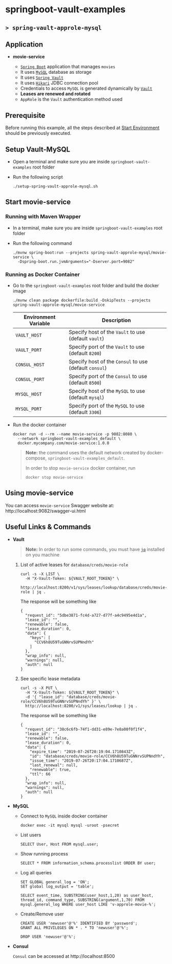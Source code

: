 # springboot-vault-examples
## `> spring-vault-approle-mysql`

## Application

- **movie-service**

  - [`Spring Boot`](https://docs.spring.io/spring-boot/docs/current/reference/htmlsingle/) application that manages `movies`
  - It uses [`MySQL`](https://www.mysql.com/) database as storage
  - It uses [`Spring Vault`](https://docs.spring.io/spring-vault/docs/2.1.3.RELEASE/reference/html/#_document_structure)
  - It uses [`Hikari`](https://github.com/brettwooldridge/HikariCP) JDBC connection pool
  - Credentials to access `MySQL` is generated dynamically by [`Vault`](https://www.vaultproject.io)
  - **Leases are renewed and rotated**
  - `AppRole` is the `Vault` authentication method used

## Prerequisite

Before running this example, all the steps described at [Start Environment](https://github.com/ivangfr/springboot-vault-examples#start-environment) should be previously executed.

## Setup Vault-MySQL

- Open a terminal and make sure you are inside `springboot-vault-examples` root folder

- Run the following script
  ```
  ./setup-spring-vault-approle-mysql.sh
  ```

## Start movie-service

### Running with Maven Wrapper

- In a terminal, make sure you are inside `springboot-vault-examples` root folder

- Run the following command
  ```
  ./mvnw spring-boot:run --projects spring-vault-approle-mysql/movie-service \
    -Dspring-boot.run.jvmArguments="-Dserver.port=9082"
  ```

### Running as Docker Container

- Go to the `springboot-vault-examples` root folder and build the docker image
  ```
  ./mvnw clean package dockerfile:build -DskipTests --projects spring-vault-approle-mysql/movie-service
  ```
  | Environment Variable | Description                                            |
  | -------------------- | ------------------------------------------------------ |
  | `VAULT_HOST`         | Specify host of the `Vault` to use (default `vault`)   |
  | `VAULT_PORT`         | Specify port of the `Vault` to use (default `8200`)    |
  | `CONSUL_HOST`        | Specify host of the `Consul` to use (default `consul`) |
  | `CONSUL_PORT`        | Specify port of the `Consul` to use (default `8500`)   |
  | `MYSQL_HOST`         | Specify host of the `MySQL` to use (default `mysql`)   |
  | `MYSQL_PORT`         | Specify port of the `MySQL` to use (default `3306`)    |

- Run the docker container
  ```
  docker run -d --rm --name movie-service -p 9082:8080 \
    --network springboot-vault-examples_default \
    docker.mycompany.com/movie-service:1.0.0
  ```
  > **Note:** the command uses the default network created by docker-compose, `springboot-vault-examples_default`.
  >
  > In order to stop `movie-service` docker container, run
  > ```
  > docker stop movie-service 
  > ```

## Using movie-service

You can access `movie-service` Swagger website at: http://localhost:9082/swagger-ui.html

## Useful Links & Commands

- **Vault**

  > **Note:** In order to run some commands, you must have [`jq`](https://stedolan.github.io/jq) installed on you machine

  1. List of active leases for `database/creds/movie-role`
     ```
     curl -s -X LIST \
       -H "X-Vault-Token: ${VAULT_ROOT_TOKEN}" \
       http://localhost:8200/v1/sys/leases/lookup/database/creds/movie-role | jq .
     ```
     
     The response will be something like
     ```
     {
       "request_id": "5dbe3871-fc4d-a727-d77f-a4c9495e4d1a",
       "lease_id": "",
       "renewable": false,
       "lease_duration": 0,
       "data": {
         "keys": [
           "CCV6h8U59TuGNNrvSUPNndYh"
         ]
       },
       "wrap_info": null,
       "warnings": null,
       "auth": null
     }
     ```

  1. See specific lease metadata
     ```
     curl -s -X PUT \
       -H "X-Vault-Token: ${VAULT_ROOT_TOKEN}" \
       -d '{ "lease_id": "database/creds/movie-role/CCV6h8U59TuGNNrvSUPNndYh" }' \
       http://localhost:8200/v1/sys/leases/lookup | jq .
     ```
     
     The response will be something like
     ```
     {
       "request_id": "38c6c6fb-74f1-dd31-e89e-7e8a00f0f1f4",
       "lease_id": "",
       "renewable": false,
       "lease_duration": 0,
       "data": {
         "expire_time": "2019-07-26T20:19:04.1710843Z",
         "id": "database/creds/movie-role/CCV6h8U59TuGNNrvSUPNndYh",
         "issue_time": "2019-07-26T20:17:04.1710687Z",
         "last_renewal": null,
         "renewable": true,
         "ttl": 66
       },
       "wrap_info": null,
       "warnings": null,
       "auth": null
     }
     ```

- **MySQL**

  - Connect to `MySQL` inside docker container
    ```
    docker exec -it mysql mysql -uroot -psecret
    ```

  - List users
    ```
    SELECT User, Host FROM mysql.user;
    ```

  - Show running process
    ```
    SELECT * FROM information_schema.processlist ORDER BY user;
    ```

  - Log all queries
    ```
    SET GLOBAL general_log = 'ON';
    SET global log_output = 'table';
    
    SELECT event_time, SUBSTRING(user_host,1,20) as user_host, thread_id, command_type, SUBSTRING(argument,1,70) FROM mysql.general_log WHERE user_host LIKE 'v-approle-movie-%';
    ```

  - Create/Remove user
    ```
    CREATE USER 'newuser'@'%' IDENTIFIED BY 'password';
    GRANT ALL PRIVILEGES ON * . * TO 'newuser'@'%';
    
    DROP USER 'newuser'@'%';
    ```

- **Consul**

  `Consul` can be accessed at http://localhost:8500
